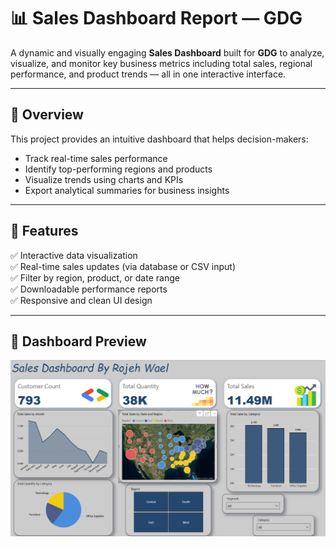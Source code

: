 # 📊 Sales Dashboard Report — GDG

A dynamic and visually engaging **Sales Dashboard** built for **GDG** to analyze, visualize, and monitor key business metrics including total sales, regional performance, and product trends — all in one interactive interface.

---

## 🚀 Overview

This project provides an intuitive dashboard that helps decision-makers:
- Track real-time sales performance
- Identify top-performing regions and products
- Visualize trends using charts and KPIs
- Export analytical summaries for business insights

---

## 🧠 Features

✅ Interactive data visualization  
✅ Real-time sales updates (via database or CSV input)  
✅ Filter by region, product, or date range  
✅ Downloadable performance reports  
✅ Responsive and clean UI design  

---



## 📸 Dashboard Preview



![Sales Dashboard Preview](./Sales%20Dashboard.png)



